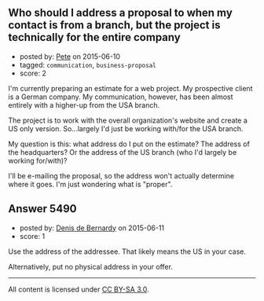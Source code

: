 ## Who should I address a proposal to when my contact is from a branch, but the project is technically for the entire company

- posted by: [Pete](https://stackexchange.com/users/2024300/pete) on 2015-06-10
- tagged: `communication`, `business-proposal`
- score: 2

I'm currently preparing an estimate for a web project. My prospective client is a German company. My communication, however, has been almost entirely with a higher-up from the USA branch.

The project is to work with the overall organization's website and create a US only version. So...largely I'd just be working with/for the USA branch.

My question is this: what address do I put on the estimate? The address of the headquarters? Or the address of the US branch (who I'd largely be working for/with)?

I'll be e-mailing the proposal, so the address won't actually determine where it goes. I'm just wondering what is "proper".


## Answer 5490

- posted by: [Denis de Bernardy](https://stackexchange.com/users/182468/denis-de-bernardy) on 2015-06-11
- score: 1

Use the address of the addressee. That likely means the US in your case.

Alternatively, put no physical address in your offer.



---

All content is licensed under [CC BY-SA 3.0](https://creativecommons.org/licenses/by-sa/3.0/).
